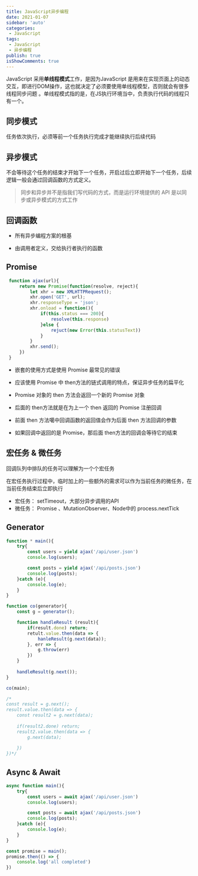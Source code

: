 ```yaml
---
title: JavaScript异步编程
date: 2021-01-07
sidebar: 'auto'
categories:
 - JavaScript
tags:
 - JavaScript
 - 异步编程
publish: true
isShowComments: true
---
```


JavaScript 采用**单线程模式**工作，是因为JavaScript 是用来在实现页面上的动态交互，即进行DOM操作，这也就决定了必须要使用单线程模型，否则就会有很多线程同步问题 。单线程模式指的是，在JS执行环境当中，负责执行代码的线程只有一个。



## 同步模式

任务依次执行，必须等前一个任务执行完成才能继续执行后续代码



## 异步模式

不会等待这个任务的结束才开始下一个任务，开启过后立即开始下一个任务，后续逻辑一般会通过回调函数的方式定义。



> 同步和异步并不是指我们写代码的方式，而是运行环境提供的 API 是以同步或异步模式的方式工作



## 回调函数

- 所有异步编程方案的根基

- 由调用者定义，交给执行者执行的函数



## Promise

```js
 function ajax(url){
     return new Promise(function(resolve, reject){
         let xhr = new XMLHTTPRequest();
         xhr.open('GET', url);
         xhr.responseType = 'json';
         xhr.onload = function(){
             if(this.status === 200){
                 resolve(this.response)
             }else {
                 rejuct(new Error(this.statusText))
             }
         }
         xhr.send();
     })
 }
```



- 嵌套的使用方式是使用 Promise 最常见的错误
- 应该使用 Promise 中 then方法的链式调用的特点，保证异步任务的扁平化



- Promise 对象的 then 方法会返回一个新的 Promise 对象
- 后面的 then方法就是在为上一个 then 返回的 Promise 注册回调
- 前面 then 方法噶中回调函数的返回值会作为后面 then 方法回调的参数
- 如果回调中返回的是 Promise，那后面 then方法的回调会等待它的结束



##  宏任务  & 微任务

回调队列中排队的任务可以理解为一个个宏任务

在宏任务执行过程中，临时加上的一些额外的需求可以作为当前任务的微任务，在当前任务结束后立即执行



- 宏任务： setTimeout，大部分异步调用的API
- 微任务： Promise 、MutationObserver、Node中的 process.nextTick





## Generator

```js
function * main(){
	try{
        const users = yield ajax('/api/user.json')
        console.log(users);

        const posts = yield ajax('/api/posts.json')
        console.log(posts);
    }catch (e){
        console.log(e);
    }
}

function co(generator){
    const g = generator();

    function handleResult (result){
        if(result.done) return;
        retult.value.then(data => {
            hanleResult(g.next(data));
        }, err => {
            g.throw(err)
        })
    }
    
    handleResult(g.next());
}

co(main);

/*
const result = g.next();
result.value.then(data => {
    const result2 = g.next(data);
    
    if(result2.done) return;
    result2.value.then(data => {
        g.next(data);
        
    })
})*/
```



## Async &  Await

```js
async function main(){
    try{
        const users = await ajax('/api/user.json')
        console.log(users);

        const posts = await ajax('/api/posts.json')
        console.log(posts);
    }catch (e){
        console.log(e);
    }
}

const promise = main();
promise.then(() => {
    console.log('all completed')
})
```

